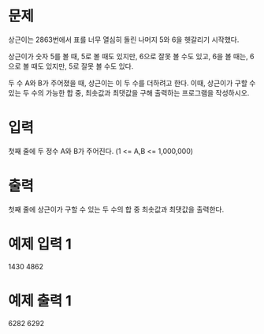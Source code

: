 # 문제
상근이는 2863번에서 표를 너무 열심히 돌린 나머지 5와 6을 헷갈리기 시작했다.

상근이가 숫자 5를 볼 때, 5로 볼 때도 있지만, 6으로 잘못 볼 수도 있고, 6을 볼 때는, 6으로 볼 때도 있지만, 5로 잘못 볼 수도 있다.

두 수 A와 B가 주어졌을 때, 상근이는 이 두 수를 더하려고 한다. 이때, 상근이가 구할 수 있는 두 수의 가능한 합 중, 최솟값과 최댓값을 구해 출력하는 프로그램을 작성하시오.

# 입력
첫째 줄에 두 정수 A와 B가 주어진다. (1 <= A,B <= 1,000,000)

# 출력
첫째 줄에 상근이가 구할 수 있는 두 수의 합 중 최솟값과 최댓값을 출력한다.

# 예제 입력 1 
1430 4862
# 예제 출력 1 
6282 6292
